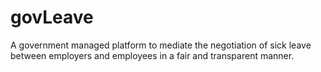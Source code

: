# govLeave
A government managed platform to mediate the negotiation of sick leave between employers and employees in a fair and transparent manner.
